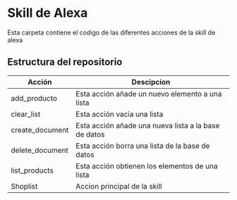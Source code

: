 # Skill de Alexa
Esta carpeta contiene el codigo de las diferentes acciones de la skill de alexa

## Estructura del repositorio

|Acción|Descipcion|
|----------------|-------------------------------|
|add_producto| Esta acción añade un nuevo elemento a una lista|
|clear_list| Esta acción vacia una lista |
|create_document| Esta acción añade una nueva lista a la base de datos|
|delete_document| Esta acción borra una lista de la base de datos|
|list_products| Esta acción obtienen los elementos de una lista|
|Shoplist| Accion principal de la skill|
